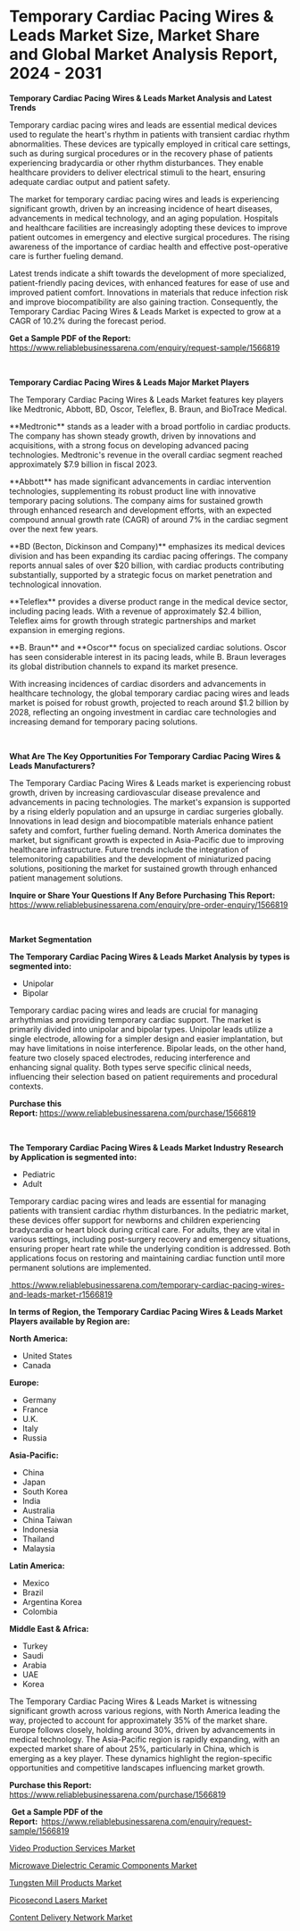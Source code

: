 <p><h1>Temporary Cardiac Pacing Wires & Leads Market Size, Market Share and Global Market Analysis Report, 2024 - 2031</h1></p><p><strong>Temporary Cardiac Pacing Wires & Leads Market Analysis and Latest Trends</strong></p>
<p><p>Temporary cardiac pacing wires and leads are essential medical devices used to regulate the heart's rhythm in patients with transient cardiac rhythm abnormalities. These devices are typically employed in critical care settings, such as during surgical procedures or in the recovery phase of patients experiencing bradycardia or other rhythm disturbances. They enable healthcare providers to deliver electrical stimuli to the heart, ensuring adequate cardiac output and patient safety.</p><p>The market for temporary cardiac pacing wires and leads is experiencing significant growth, driven by an increasing incidence of heart diseases, advancements in medical technology, and an aging population. Hospitals and healthcare facilities are increasingly adopting these devices to improve patient outcomes in emergency and elective surgical procedures. The rising awareness of the importance of cardiac health and effective post-operative care is further fueling demand.</p><p>Latest trends indicate a shift towards the development of more specialized, patient-friendly pacing devices, with enhanced features for ease of use and improved patient comfort. Innovations in materials that reduce infection risk and improve biocompatibility are also gaining traction. Consequently, the Temporary Cardiac Pacing Wires & Leads Market is expected to grow at a CAGR of 10.2% during the forecast period.</p></p>
<p><strong>Get a Sample PDF of the Report:&nbsp;</strong> <a href="https://www.reliablebusinessarena.com/enquiry/request-sample/1566819?utm_campaign=1284&utm_medium=2&utm_source=Github&utm_content=ia&utm_term=02102024&utm_id=temporary-cardiac-pacing-wires-leads">https://www.reliablebusinessarena.com/enquiry/request-sample/1566819</a></p>
<p>&nbsp;</p>
<p><strong>Temporary Cardiac Pacing Wires & Leads Major Market Players</strong></p>
<p><p>The Temporary Cardiac Pacing Wires & Leads Market features key players like Medtronic, Abbott, BD, Oscor, Teleflex, B. Braun, and BioTrace Medical. </p><p>**Medtronic** stands as a leader with a broad portfolio in cardiac products. The company has shown steady growth, driven by innovations and acquisitions, with a strong focus on developing advanced pacing technologies. Medtronic's revenue in the overall cardiac segment reached approximately $7.9 billion in fiscal 2023.</p><p>**Abbott** has made significant advancements in cardiac intervention technologies, supplementing its robust product line with innovative temporary pacing solutions. The company aims for sustained growth through enhanced research and development efforts, with an expected compound annual growth rate (CAGR) of around 7% in the cardiac segment over the next few years.</p><p>**BD (Becton, Dickinson and Company)** emphasizes its medical devices division and has been expanding its cardiac pacing offerings. The company reports annual sales of over $20 billion, with cardiac products contributing substantially, supported by a strategic focus on market penetration and technological innovation.</p><p>**Teleflex** provides a diverse product range in the medical device sector, including pacing leads. With a revenue of approximately $2.4 billion, Teleflex aims for growth through strategic partnerships and market expansion in emerging regions.</p><p>**B. Braun** and **Oscor** focus on specialized cardiac solutions. Oscor has seen considerable interest in its pacing leads, while B. Braun leverages its global distribution channels to expand its market presence.</p><p>With increasing incidences of cardiac disorders and advancements in healthcare technology, the global temporary cardiac pacing wires and leads market is poised for robust growth, projected to reach around $1.2 billion by 2028, reflecting an ongoing investment in cardiac care technologies and increasing demand for temporary pacing solutions.</p></p>
<p>&nbsp;</p>
<p><strong>What Are The Key Opportunities For Temporary Cardiac Pacing Wires & Leads Manufacturers?</strong></p>
<p><p>The Temporary Cardiac Pacing Wires & Leads market is experiencing robust growth, driven by increasing cardiovascular disease prevalence and advancements in pacing technologies. The market's expansion is supported by a rising elderly population and an upsurge in cardiac surgeries globally. Innovations in lead design and biocompatible materials enhance patient safety and comfort, further fueling demand. North America dominates the market, but significant growth is expected in Asia-Pacific due to improving healthcare infrastructure. Future trends include the integration of telemonitoring capabilities and the development of miniaturized pacing solutions, positioning the market for sustained growth through enhanced patient management solutions.</p></p>
<p><strong>Inquire or Share Your Questions If Any Before Purchasing This Report:</strong> <a href="https://www.reliablebusinessarena.com/enquiry/pre-order-enquiry/1566819?utm_campaign=1284&utm_medium=2&utm_source=Github&utm_content=ia&utm_term=02102024&utm_id=temporary-cardiac-pacing-wires-leads">https://www.reliablebusinessarena.com/enquiry/pre-order-enquiry/1566819</a></p>
<p>&nbsp;</p>
<p><strong>Market Segmentation</strong></p>
<p><strong>The Temporary Cardiac Pacing Wires & Leads Market Analysis by types is segmented into:</strong></p>
<p><ul><li>Unipolar</li><li>Bipolar</li></ul></p>
<p><p>Temporary cardiac pacing wires and leads are crucial for managing arrhythmias and providing temporary cardiac support. The market is primarily divided into unipolar and bipolar types. Unipolar leads utilize a single electrode, allowing for a simpler design and easier implantation, but may have limitations in noise interference. Bipolar leads, on the other hand, feature two closely spaced electrodes, reducing interference and enhancing signal quality. Both types serve specific clinical needs, influencing their selection based on patient requirements and procedural contexts.</p></p>
<p><strong>Purchase this Report:&nbsp;</strong><a href="https://www.reliablebusinessarena.com/purchase/1566819?utm_campaign=1284&utm_medium=2&utm_source=Github&utm_content=ia&utm_term=02102024&utm_id=temporary-cardiac-pacing-wires-leads">https://www.reliablebusinessarena.com/purchase/1566819</a></p>
<p>&nbsp;</p>
<p><strong>The Temporary Cardiac Pacing Wires & Leads Market Industry Research by Application is segmented into:</strong></p>
<p><ul><li>Pediatric</li><li>Adult</li></ul></p>
<p><p>Temporary cardiac pacing wires and leads are essential for managing patients with transient cardiac rhythm disturbances. In the pediatric market, these devices offer support for newborns and children experiencing bradycardia or heart block during critical care. For adults, they are vital in various settings, including post-surgery recovery and emergency situations, ensuring proper heart rate while the underlying condition is addressed. Both applications focus on restoring and maintaining cardiac function until more permanent solutions are implemented.</p></p>
<p><a href="https://www.reliablebusinessarena.com/temporary-cardiac-pacing-wires-and-leads-market-r1566819?utm_campaign=1284&utm_medium=2&utm_source=Github&utm_content=ia&utm_term=02102024&utm_id=temporary-cardiac-pacing-wires-leads">&nbsp;https://www.reliablebusinessarena.com/temporary-cardiac-pacing-wires-and-leads-market-r1566819</a></p>
<p><strong>In terms of Region, the Temporary Cardiac Pacing Wires & Leads Market Players available by Region are:</strong></p>
<p>
    <p> <strong> North America: </strong>
        <ul>
            <li>United States</li>
            <li>Canada</li>
        </ul>
        </p> 
    <p> <strong> Europe: </strong>
        <ul>
            <li>Germany</li>
            <li>France</li>
            <li>U.K.</li>
            <li>Italy</li>
            <li>Russia</li>
        </ul>
        </p> 
    <p> <strong> Asia-Pacific: </strong>
        <ul>
            <li>China</li>
            <li>Japan</li>
            <li>South Korea</li>
            <li>India</li>
            <li>Australia</li>
            <li>China Taiwan</li>
            <li>Indonesia</li>
            <li>Thailand</li>
            <li>Malaysia</li>
        </ul>
        </p> 
    <p> <strong> Latin America: </strong>
        <ul>
            <li>Mexico</li>
            <li>Brazil</li>
            <li>Argentina Korea</li>
            <li>Colombia</li>
        </ul>
        </p> 
    <p> <strong> Middle East & Africa: </strong>
        <ul>
            <li>Turkey</li>
            <li>Saudi</li>
            <li>Arabia</li>
            <li>UAE</li>
            <li>Korea</li>
        </ul>
    </p>
    </p>
<p><p>The Temporary Cardiac Pacing Wires & Leads Market is witnessing significant growth across various regions, with North America leading the way, projected to account for approximately 35% of the market share. Europe follows closely, holding around 30%, driven by advancements in medical technology. The Asia-Pacific region is rapidly expanding, with an expected market share of about 25%, particularly in China, which is emerging as a key player. These dynamics highlight the region-specific opportunities and competitive landscapes influencing market growth.</p></p>
<p><strong>Purchase this Report: </strong><a href="https://www.reliablebusinessarena.com/purchase/1566819?utm_campaign=1284&utm_medium=2&utm_source=Github&utm_content=ia&utm_term=02102024&utm_id=temporary-cardiac-pacing-wires-leads">https://www.reliablebusinessarena.com/purchase/1566819</a></p>
<p>&nbsp;<strong>Get a Sample PDF of the Report:&nbsp;&nbsp;</strong><a href="https://www.reliablebusinessarena.com/enquiry/request-sample/1566819?utm_campaign=1284&utm_medium=2&utm_source=Github&utm_content=ia&utm_term=02102024&utm_id=temporary-cardiac-pacing-wires-leads">https://www.reliablebusinessarena.com/enquiry/request-sample/1566819</a></p>
<p><strong></strong></p>
<p><p><a href="https://www.linkedin.com/pulse/mapping-video-production-services-market-trends-challenges-breakthroughs-0lple?trackingId=0E8gXppgTPar36iKCpCHgg%3D%3D&utm_campaign=1284&utm_medium=2&utm_source=Github&utm_content=ia&utm_term=02102024&utm_id=temporary-cardiac-pacing-wires-leads">Video Production Services Market</a></p><p><a href="https://issuu.com/reportprime-2/docs/microwave-dielectric-ceramic-compon_077f20294c37b2?utm_campaign=1284&utm_medium=2&utm_source=Github&utm_content=ia&utm_term=02102024&utm_id=temporary-cardiac-pacing-wires-leads">Microwave Dielectric Ceramic Components Market</a></p><p><a href="https://issuu.com/reportprime-2/docs/tungsten-mill-products-market-size-_2f313a05267947?utm_campaign=1284&utm_medium=2&utm_source=Github&utm_content=ia&utm_term=02102024&utm_id=temporary-cardiac-pacing-wires-leads">Tungsten Mill Products Market</a></p><p><a href="https://www.linkedin.com/pulse/picosecond-lasers-market-strategic-insights-product-evolution-voqje?trackingId=mE96wjJdT7Wkam7clT9%2BYw%3D%3D&utm_campaign=1284&utm_medium=2&utm_source=Github&utm_content=ia&utm_term=02102024&utm_id=temporary-cardiac-pacing-wires-leads">Picosecond Lasers Market</a></p><p><a href="https://www.linkedin.com/pulse/insights-content-delivery-network-market-size-which-expanding-wyyme?trackingId=OJnB2%2FxNSymSYGbFM6036g%3D%3D&utm_campaign=1284&utm_medium=2&utm_source=Github&utm_content=ia&utm_term=02102024&utm_id=temporary-cardiac-pacing-wires-leads">Content Delivery Network Market</a></p></p>